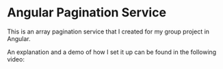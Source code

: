# Angular Pagination Service
 
This is an array pagination service that I created for my group project in Angular.

An explanation and a demo of how I set it up can be found in the following video:

